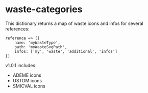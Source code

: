 # waste-categories

This dictionary returns a map of waste icons and infos for several references:

```
reference => [{
    name: 'myWasteType',
    path: 'myWasteSvgPath',
    infos: ['my', 'waste', 'additional', 'infos']
}]
```

v1.0.1 includes:
- ADEME icons
- USTOM icons
- SMICVAL icons

